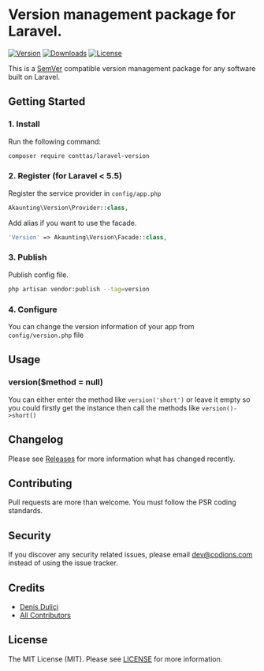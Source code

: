 # Version management package for Laravel.

[![Version](https://poser.pugx.org/conttas/laravel-version/v/stable.svg)](https://github.com/conttas/laravel-version/releases)
[![Downloads](https://poser.pugx.org/conttas/laravel-version/d/total.svg)](https://github.com/conttas/laravel-version)
[![License](https://poser.pugx.org/conttas/laravel-version/license.svg)](LICENSE.md)

This is a [SemVer](http://semver.org) compatible version management package for any software built on Laravel.

## Getting Started

### 1. Install

Run the following command:

```bash
composer require conttas/laravel-version
```

### 2. Register (for Laravel < 5.5)

Register the service provider in `config/app.php`

```php
Akaunting\Version\Provider::class,
```

Add alias if you want to use the facade.

```php
'Version' => Akaunting\Version\Facade::class,
```

### 3. Publish

Publish config file.

```bash
php artisan vendor:publish --tag=version
```


### 4. Configure

You can change the version information of your app from `config/version.php` file

## Usage

### version($method = null)

You can either enter the method like `version('short')` or leave it empty so you could firstly get the instance then call the methods like `version()->short()`

## Changelog

Please see [Releases](../../releases) for more information what has changed recently.

## Contributing

Pull requests are more than welcome. You must follow the PSR coding standards.

## Security

If you discover any security related issues, please email dev@codions.com instead of using the issue tracker.

## Credits

- [Denis Duliçi](https://github.com/denisdulici)
- [All Contributors](../../contributors)

## License

The MIT License (MIT). Please see [LICENSE](LICENSE.md) for more information.